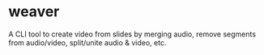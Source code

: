 # weaver
A CLI tool to create video from slides by merging audio, remove segments from audio/video, split/unite audio &amp; video, etc.
